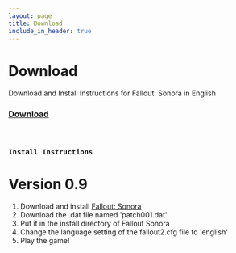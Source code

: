 ```yaml
---
layout: page
title: Download
include_in_header: true
---
```


# Download
Download and Install Instructions for Fallout: Sonora in English

### [Download](https://github.com/cambragol/Fallout-Sonora-English/releases/download/0.9/patch001.dat)

<br>

### `Install Instructions`
# **Version 0.9**

1. Download and install [Fallout: Sonora](https://cloud.mail.ru/public/jsg1/HSrkfMyPB)
2. Download the .dat file named 'patch001.dat'
3. Put it in the install directory of Fallout Sonora
3. Change the language setting of the fallout2.cfg file to 'english'
4. Play the game!

<br>
